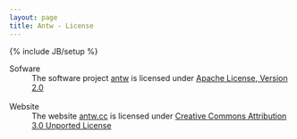 ```yaml
---
layout: page
title: Antw - License
---
```

{% include JB/setup %}

<dl>
  <dt>Sofware</dt>
  <dd>The software project <a href="https://github.com/mbauhardt/antw">antw</a> is licensed under <a href="http://www.apache.org/licenses/LICENSE-2.0.html">Apache License, Version 2.0</a></dd>
  <br>

  <dt>Website</dt>
  <dd>The website <a href="http://www.antw.cc">antw.cc</a> is licensed under <a href="http://creativecommons.org/licenses/by/3.0/">Creative Commons Attribution 3.0 Unported License</a></dd>
  <br>

</dl>
